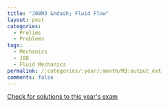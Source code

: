 ```yaml
---
title: "J08M3 &ndash; Fluid Flow"
layout: post
categories:
  - Prelims
  - Problems
tags:
  - Mechanics
  - J08
  - Fluid Mechanics
permalink: /:categories/:year/:month/M3:output_ext
comments: false
---
```

<object data="2008J3M.pdf" type="application/pdf" width="100%" height="500"></object>
<div class="message"><a href='https://princetonprelim.com/prelim/20/'>Check for solutions to this year's exam</a></div>